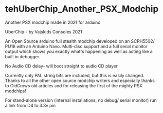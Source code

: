 # tehUberChip_Another_PSX_Modchip
Another PSX modchip made in 2021 for arduino

UberChip - by Vajskids Consoles 2021

An Open Source arduino full stealth modchip developed on an SCPH5502/ PU18 with an Arduino Nano. 
Multi-disc support and a full serial monitor output which shows you exactly what's
happening as well as acting like a built in debugger.

No Audio CD delay- will boot straight to audio CD player

Currently only PAL string bits are included, but this is easily changed. 
Thanks to all the other open source modchip writers and especially thanks to OldCrows old articles and for
releasing the first of the mighty PSX modchips!

For stand-alone version (internal installations, no debug/ serial monitor) run a link from D4 to 3.3v pin
